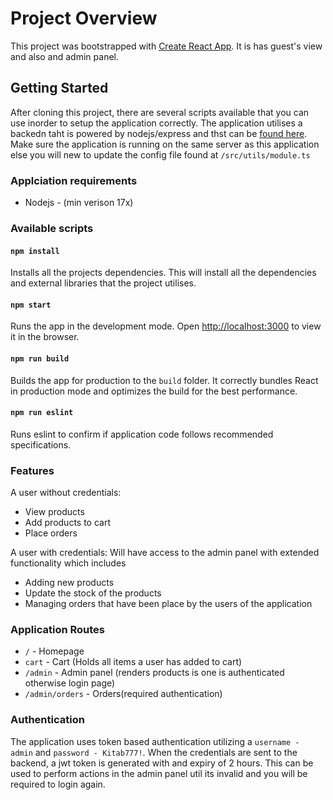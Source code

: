 # Project Overview

This project was bootstrapped with [Create React App](https://github.com/facebook/create-react-app). It is has guest's view and also and admin panel.

## Getting Started
After cloning this project, there are several scripts available that you can use inorder to setup the application correctly. The application utilises a backedn taht is powered by nodejs/express and thst can be [found here](https://github.com/Andrewkizito/company-abc-backend). Make sure the application is running on the same server as this application else you will new to update the config file found at `/src/utils/module.ts`

### Applciation requirements
- Nodejs - (min verison 17x)

### Available scripts
#### `npm install`

Installs all the projects dependencies.
This will install all the dependencies and external libraries that the project utilises.

#### `npm start`

Runs the app in the development mode.
Open [http://localhost:3000](http://localhost:3000) to view it in the browser.

#### `npm run build`

Builds the app for production to the `build` folder.
It correctly bundles React in production mode and optimizes the build for the best performance.

#### `npm run eslint`
Runs eslint to confirm if application code follows recommended specifications.

### Features
A user without credentials:
- View products
- Add products to cart 
- Place orders

A user with credentials:
Will have access to the admin panel with extended functionality which includes
- Adding new products
- Update the stock of the products
- Managing orders that have been place by the users of the application


### Application Routes
- `/` - Homepage
- `cart` - Cart (Holds all items a user has added to cart)
- `/admin` - Admin panel (renders products is one is authenticated otherwise login page)
- `/admin/orders` - Orders(required authentication)

### Authentication
The application uses token based authentication utilizing a `username - admin` and `password - Kitab777!`. When the credentials are sent to the backend, a jwt token is generated with and expiry of 2 hours. This can be used to perform actions in the admin panel util its invalid and you will be required to login again.